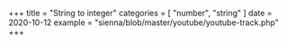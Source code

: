 +++
title = "String to integer"
categories = [ "number", "string" ]
date = 2020-10-12
example = "sienna/blob/master/youtube/youtube-track.php"
+++
